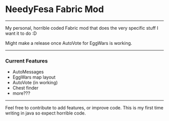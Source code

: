 # NeedyFesa Fabric Mod
___
My personal, horrible coded Fabric mod that does the very specific stuff I want it to do :D

Might make a release once AutoVote for EggWars is working.
___

### Current Features

* AutoMessages
* EggWars map layout
* AutoVote (in working)
* Chest finder
* more??? 

___
Feel free to contribute to add features, or improve code.
This is my first time writing in java so expect horrible code.
